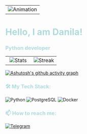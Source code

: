 
<p align="center">
  <table>
    <tr>
      <td align="center" width="100%">
        <img src="media/night_sky.gif" alt="Animation" />
      </td>
    </tr>
  </table>
</p>

# <span style="color:#AFDBDE">Hello, I am Danila!</span> 

### <span style="color:#AFDBDE"> Python developer </span>
<p align="center">
  <table>
    <tr>
      <td align="center" width="50%">
        <img src="https://github-readme-stats.vercel.app/api?username=samandrakov&show_icons=true&theme=tokyonight" alt="Stats" />
      </td>
      <td align="center" width="50%">
        <img src="https://streak-stats.demolab.com?user=samandrakov&theme=tokyonight" alt="Streak" />
      </td>
    </tr>
  </table>
</p>

[![Ashutosh's github activity graph](https://github-readme-activity-graph.vercel.app/graph?username=samandrakov&theme=nightowl)](https://github.com/ashutosh00710/github-readme-activity-graph)
### <span style="color:#AFDBDE"> 🛠️ My Tech Stack: </span>
![Python](https://img.shields.io/badge/-Python-090909?style=for-the-badge&logo=Python)
![PostgreSQL](https://img.shields.io/badge/-PostgreSQL-090909?style=for-the-badge&logo=PostgreSQL)
![Docker](https://img.shields.io/badge/-Docker-090909?style=for-the-badge&logo=Docker)


###  <span style="color:#AFDBDE"> 📫 How to reach me: </span>
[![Telegram](https://img.shields.io/badge/-Telegram-090909?style=for-the-badge&logo=Telegram)](https://t.me/1101710956)
